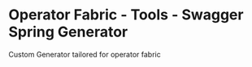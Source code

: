 # Operator Fabric - Tools - Swagger Spring Generator

Custom Generator tailored for operator fabric

